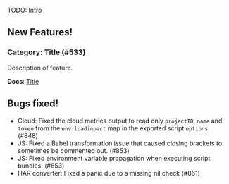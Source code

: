 TODO: Intro

## New Features!

### Category: Title (#533)

Description of feature.

**Docs**: [Title](http://k6.readme.io/docs/TODO)

## Bugs fixed!

* Cloud: Fixed the cloud metrics output to read only `projectID`, `name` and `token` from the `env.loadimpact` map in the exported script `options`. (#848)
* JS: Fixed a Babel transformation issue that caused closing brackets to sometimes be commented out. (#853)
* JS: Fixed environment variable propagation when executing script bundles. (#853)
* HAR converter: Fixed a panic due to a missing nil check (#861)
